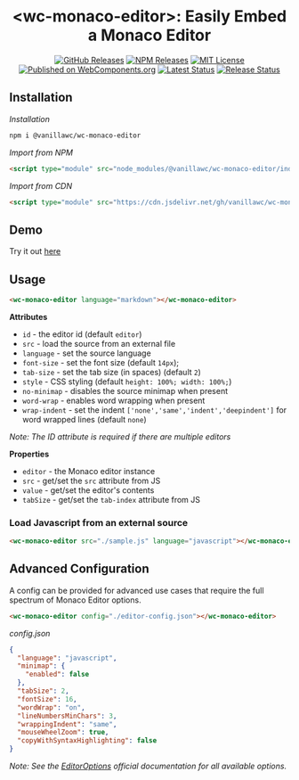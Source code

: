 <h1 align="center">&lt;wc-monaco-editor&gt;: Easily Embed a Monaco Editor</h1>

<div align="center">
  <a href="https://github.com/vanillawc/wc-monaco-editor/releases"><img src="https://badgen.net/github/tag/vanillawc/wc-monaco-editor" alt="GitHub Releases"></a>
  <a href="https://www.npmjs.com/package/@vanillawc/wc-monaco-editor"><img src="https://badgen.net/npm/v/@vanillawc/wc-monaco-editor" alt="NPM Releases"></a>
  <a href="https://raw.githubusercontent.com/vanillawc/wc-monaco-editor/master/LICENSE"><img src="https://badgen.net/github/license/vanillawc/wc-monaco-editor" alt="MIT License"></a>
  <a href="https://www.webcomponents.org/element/vanillawc/wc-monaco-editor"><img src="https://img.shields.io/badge/webcomponents.org-published-blue.svg" alt="Published on WebComponents.org"></a>
  <a href="https://github.com/vanillawc/wc-monaco-editor/actions"><img src="https://github.com/vanillawc/wc-monaco-editor/workflows/Latest/badge.svg" alt="Latest Status"></a>
  <a href="https://github.com/vanillawc/wc-monaco-editor/actions"><img src="https://github.com/vanillawc/wc-monaco-editor/workflows/Release/badge.svg" alt="Release Status"></a>
  <!-- <a href="https://bundlephobia.com/result?p=@vanillawc/wc-monaco-editor"><img src="https://badgen.net/bundlephobia/minzip/@vanillawc/wc-monaco-editor" alt="Bundlephobia"></a> -->
</div>

## Installation

*Installation*
```sh
npm i @vanillawc/wc-monaco-editor
```

*Import from NPM*
```html
<script type="module" src="node_modules/@vanillawc/wc-monaco-editor/index.js"></script>
```

*Import from CDN*
```html
<script type="module" src="https://cdn.jsdelivr.net/gh/vanillawc/wc-monaco-editor/index.js"></script>
```

## Demo

Try it out [here](https://vanillawc.github.io/wc-monaco-editor/demo/index.html)


## Usage

```html
<wc-monaco-editor language="markdown"></wc-monaco-editor>
```

**Attributes**

- `id` - the editor id (default `editor`)
- `src` - load the source from an external file
- `language` - set the source language
- `font-size` - set the font size (default `14px`);
- `tab-size` - set the tab size (in spaces) (default `2`)
- `style` - CSS styling (default `height: 100%; width: 100%;`)
- `no-minimap` - disables the source minimap when present
- `word-wrap` - enables word wrapping when present
- `wrap-indent` - set the indent `['none','same','indent','deepindent']` for word wrapped lines (default `none`)

*Note: The ID attribute is required if there are multiple editors*

**Properties**

- `editor` - the Monaco editor instance
- `src` - get/set the `src` attribute from JS
- `value` - get/set the editor's contents
- `tabSize` - get/set the `tab-index` attribute from JS

### Load Javascript from an external source

```html
<wc-monaco-editor src="./sample.js" language="javascript"></wc-monaco-editor>
```

## Advanced Configuration

A config can be provided for advanced use cases that require the full spectrum of Monaco Editor options.

```html
<wc-monaco-editor config="./editor-config.json"></wc-monaco-editor>
```

*config.json*
```json
{
  "language": "javascript",
  "minimap": {
    "enabled": false
  },
  "tabSize": 2,
  "fontSize": 16,
  "wordWrap": "on",
  "lineNumbersMinChars": 3,
  "wrappingIndent": "same",
  "mouseWheelZoom": true,
  "copyWithSyntaxHighlighting": false
}
```

*Note: See the [EditorOptions][] official documentation for all available options.* 

[EditorOptions]: https://microsoft.github.io/monaco-editor/api/modules/monaco.editor.html#editoroptions
